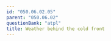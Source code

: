 ```yaml
---
id: "050.06.02.05"
parent: "050.06.02"
questionBank: "atpl"
title: Weather behind the cold front
---
```

